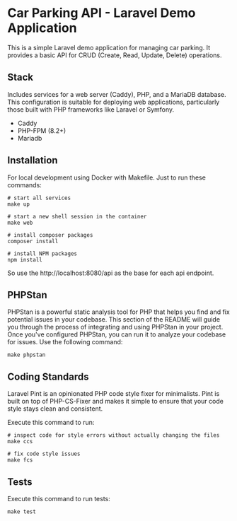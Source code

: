 # Car Parking API - Laravel Demo Application

This is a simple Laravel demo application for managing car parking. It provides a basic API for CRUD (Create, Read, Update, Delete) operations.

## Stack

Includes services for a web server (Caddy), PHP, and a MariaDB database. This configuration is suitable for deploying web applications, particularly those built with PHP frameworks like Laravel or Symfony.
* Caddy
* PHP-FPM (8.2+)
* Mariadb

## Installation

For local development using Docker with Makefile. Just to run these commands:

```
# start all services
make up

# start a new shell session in the container
make web

# install composer packages
composer install

# install NPM packages
npm install
```

So use the http://localhost:8080/api as the base for each api endpoint.

## PHPStan

PHPStan is a powerful static analysis tool for PHP that helps you find and fix potential issues in your codebase. This section of the README will guide you through the process of integrating and using PHPStan in your project.
Once you've configured PHPStan, you can run it to analyze your codebase for issues. Use the following command:

```
make phpstan
```

## Coding Standards

Laravel Pint is an opinionated PHP code style fixer for minimalists. Pint is built on top of PHP-CS-Fixer and makes it simple to ensure that your code style stays clean and consistent.

Execute this command to run:

```
# inspect code for style errors without actually changing the files
make ccs

# fix code style issues
make fcs
```

## Tests

Execute this command to run tests:

```
make test
```
